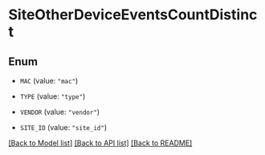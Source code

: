 # SiteOtherDeviceEventsCountDistinct

## Enum


* `MAC` (value: `"mac"`)

* `TYPE` (value: `"type"`)

* `VENDOR` (value: `"vendor"`)

* `SITE_ID` (value: `"site_id"`)


[[Back to Model list]](../README.md#documentation-for-models) [[Back to API list]](../README.md#documentation-for-api-endpoints) [[Back to README]](../README.md)


